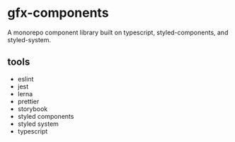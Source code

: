 # gfx-components

A monorepo component library built on typescript, styled-components, and styled-system.

## tools

- eslint
- jest
- lerna
- prettier
- storybook
- styled components
- styled system
- typescript
